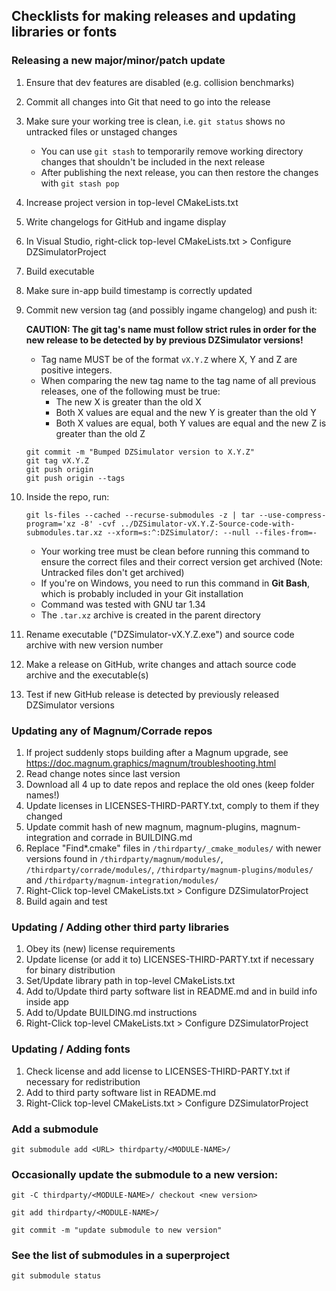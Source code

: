 ## Checklists for making releases and updating libraries or fonts

### Releasing a new major/minor/patch update
1. Ensure that dev features are disabled (e.g. collision benchmarks)
1. Commit all changes into Git that need to go into the release
1. Make sure your working tree is clean, i.e. `git status` shows no untracked files or unstaged changes
    - You can use `git stash` to temporarily remove working directory changes that shouldn't be included in the next release
    - After publishing the next release, you can then restore the changes with `git stash pop`
1. Increase project version in top-level CMakeLists.txt
1. Write changelogs for GitHub and ingame display
1. In Visual Studio, right-click top-level CMakeLists.txt > Configure DZSimulatorProject
1. Build executable
1. Make sure in-app build timestamp is correctly updated
1. Commit new version tag (and possibly ingame changelog) and push it:

    **CAUTION: The git tag's name must follow strict rules in order for the new release to be detected by by previous DZSimulator versions!**
    - Tag name MUST be of the format `vX.Y.Z` where X, Y and Z are positive integers.
    - When comparing the new tag name to the tag name of all previous releases, one of the following must be true:
        - The new X is greater than the old X
        - Both X values are equal and the new Y is greater than the old Y
        - Both X values are equal, both Y values are equal and the new Z is greater than the old Z
    ```
    git commit -m "Bumped DZSimulator version to X.Y.Z"
    git tag vX.Y.Z
    git push origin
    git push origin --tags
    ```
1. Inside the repo, run:
    ```
    git ls-files --cached --recurse-submodules -z | tar --use-compress-program='xz -8' -cvf ../DZSimulator-vX.Y.Z-Source-code-with-submodules.tar.xz --xform=s:^:DZSimulator/: --null --files-from=-
    ```
    - Your working tree must be clean before running this command to ensure the correct files and their correct version get archived (Note: Untracked files don't get archived)
    - If you're on Windows, you need to run this command in **Git Bash**, which is probably included in your Git installation
    - Command was tested with GNU tar 1.34
    - The `.tar.xz` archive is created in the parent directory
1. Rename executable ("DZSimulator-vX.Y.Z.exe") and source code archive with new version number
1. Make a release on GitHub, write changes and attach source code archive and the executable(s)
1. Test if new GitHub release is detected by previously released DZSimulator versions

### Updating any of Magnum/Corrade repos
1. If project suddenly stops building after a Magnum upgrade, see https://doc.magnum.graphics/magnum/troubleshooting.html
1. Read change notes since last version
1. Download all 4 up to date repos and replace the old ones (keep folder names!)
1. Update licenses in LICENSES-THIRD-PARTY.txt, comply to them if they changed
1. Update commit hash of new magnum, magnum-plugins,
    magnum-integration and corrade in BUILDING.md
1. Replace "Find*.cmake" files in `/thirdparty/_cmake_modules/` with newer versions
    found in `/thirdparty/magnum/modules/`, `/thirdparty/corrade/modules/`,
    `/thirdparty/magnum-plugins/modules/` and `/thirdparty/magnum-integration/modules/`
1. Right-Click top-level CMakeLists.txt > Configure DZSimulatorProject
1. Build again and test

### Updating / Adding other third party libraries
1. Obey its (new) license requirements
1. Update license (or add it to) LICENSES-THIRD-PARTY.txt if necessary for binary distribution
1. Set/Update library path in top-level CMakeLists.txt
1. Add to/Update third party software list in README.md and in build info inside app
1. Add to/Update BUILDING.md instructions
1. Right-Click top-level CMakeLists.txt > Configure DZSimulatorProject

### Updating / Adding fonts
1. Check license and add license to LICENSES-THIRD-PARTY.txt if necessary for redistribution
1. Add to third party software list in README.md
1. Right-Click top-level CMakeLists.txt > Configure DZSimulatorProject

### Add a submodule
`git submodule add <URL> thirdparty/<MODULE-NAME>/`

### Occasionally update the submodule to a new version:
`git -C thirdparty/<MODULE-NAME>/ checkout <new version>`

`git add thirdparty/<MODULE-NAME>/`

`git commit -m "update submodule to new version"`

### See the list of submodules in a superproject
`git submodule status`
